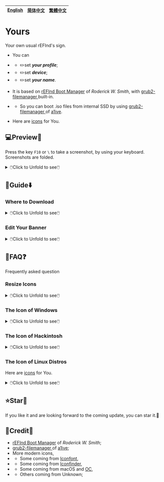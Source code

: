 [English](README.md)|[简体中文](自述文件.md)|[繁體中文](繁體中文.md)
--|--|--

# Yours
Your own usual rEFInd's sign.
- You can
- - ✏️set ___your profile___;
- - ✏️set ___device___;
- - ✏️set ___your name___.

- It is based on [rEFInd Boot Manager](http://www.rodsbooks.com/refind/) of *Roderick W. Smith*, with [grub2-filemanager
](https://github.com/a1ive/grub2-filemanager) built-in.

- - So you can boot .iso files from internal SSD by using [grub2-filemanager
](https://github.com/a1ive/grub2-filemanager) of [a1ive](https://github.com/a1ive).

- Here are [icons](https://github.com/M-L-P/icons) for You.

## 💻️Preview👀
Press the key `F10` or `\` to take a screenshot, by using your keyboard.<br/>
Screenshots are folded.
<details>
<summary>🖱️Click to Unfold to see🖱️</summary>
<img src="README/B.big.png">
<img src="README/B.small.png">
<img src="README/M.big.png">
<img src="README/M.small.png">
<img src="README/1080p.B.big.png">
<img src="README/1080p.B.small.png">
<img src="README/1080p.M.big.png">
<img src="README/1080p.M.small.png">

</details>


## 🧭Guide⬇️

### Where to Download

<details>
<summary>🖱️Click to Unfold to see🖱️</summary>

#### For UEFI Firmware
If your device meets the requirements,
- 64bit UEFI supported;
- GPU/vBIOS UEFI supported;

You should use [Yours-UEFI](https://github.com/M-L-P/Yours-UEFI).

#### For Legacy BIOS
Else,
- NOT supporting 64bit UEFI,
- - 32bit UEFI supported;
- - Only Legacy BIOS without UEFI supported;
- GPU/vBIOS UEFI not supported; (See the picture)

![image](https://user-images.githubusercontent.com/69227436/213923710-120c5a02-30ea-4005-b2fe-c8e9adc7b6d7.png)

You should use [Yours-LegacyBIOS](https://github.com/M-L-P/Yours-LegacyBIOS).

#### For Hyper-V
Download .vhdx from [Releases](https://github.com/M-L-P/Yours/releases).
</details>

### Edit Your Banner

<details>
<summary>🖱️Click to Unfold to see🖱️</summary>

- Open `EFI\Yours\Settings\display\BannerEditor.pptx` by using Microsoft PowerPoint 2021+;
- Edit to set your profile, device and your name;
- Save as a PNG;
- Edit `EFI\Yours\Settings\display\display.conf` to set the new made as the banner.
</details>

## 📝FAQ❓️
Frequently asked question

### Resize Icons
<details>
<summary>🖱️Click to Unfold to see🖱️</summary>

- edit `EFI\Yours\Settings\display\display.conf`

Icon|Size of Icon|Resolutions of Screen|Examples
--|--|--|--
Original Size|`small_icon_size 48` `big_icon_size 128`|Resolutions < `1024x768`|`800x600` and so on
Double Size|`small_icon_size 96` `big_icon_size 256`|`1024x768` ≤ Resolutions < `1920x1080`|`1024x768`,`1366x768`,`1440x900` and so on
Treble Size|`small_icon_size 96` `big_icon_size 384`|Resolutions ≥ `1920x1080`|`1080P`,`2K`,`4K` and so on

Note: `small_icon_size` is `96` for Treble Size

</details>

### The Icon of Windows
<details>
<summary>🖱️Click to Unfold to see🖱️</summary>
No matter which version of Windows you are using,<br/>
you should copy its icon,<br/>
from `EFI\Yours\Settings\icon\Windows` to `EFI\Yours\Settings\icon\showing`,<br/>
and rename it `os_win8.png`.<br/>
It is because rEFInd is taking `os_win8.png` as the icon of `Windows Boot Manager`.<br/>
</details>

### The Icon of Hackintosh
<details>
<summary>🖱️Click to Unfold to see🖱️</summary>
In order to ensure that the graphical interface is going to be not interrupted by codes,<br/>
You need to perform the following steps.

#### For OpenCore
- Set `LauncherOption=System` by editing `config.plist`;
- Cut your EFI files into `EFI\Yours\efi\OC`;
- Edit `refind.conf` to enable `include /EFI/Yours/Settings/menuentry/examples/OpenCore.conf` with `#` deleted;

#### For CloverBootloader
- Cut your EFI files into `EFI\Yours\efi\CLOVER`;
- Edit `refind.conf` to enable `include /EFI/Yours/Settings/menuentry/examples/CLOVER.conf` with `#` deleted;

</details>

### The Icon of Linux Distros
Here are [icons](https://github.com/M-L-P/icons/tree/main/PNGs/Linux) for You.

<details>
<summary>🖱️Click to Unfold to see🖱️</summary>

- find and download which icons you need from [here](https://github.com/M-L-P/icons/tree/main/PNGs/Linux);
- Rename the PNG files,
- - `os_$NAME.png` is the icon of `EFI\$NAME\grubx64.efi`;
- Copy into `EFI\Yours\Settings\icon\showing`;
</details>

## ⭐Star🌟
If you like it and are looking forward to the coming update, you can star it.💫

## 🎉Credit🎊
- [rEFInd Boot Manager](http://www.rodsbooks.com/refind/) of *Roderick W. Smith*;
- [grub2-filemanager
](https://github.com/a1ive/grub2-filemanager) of [a1ive](https://github.com/a1ive);
- More modern icons,
- - Some coming from [Iconfont](https://www.iconfont.cn/),
- - Some coming from [Iconfinder](https://www.iconfinder.com/),
- - Some coming from macOS and [OC](https://github.com/acidanthera/OpenCorePkg),
- - Others coming from Unknown;
